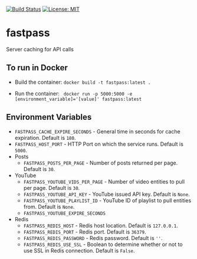 [![Build Status](https://travis-ci.org/wdwnt/fastpass.svg?branch=master)](https://travis-ci.org/wdwnt/fastpass) [![License: MIT](https://img.shields.io/badge/License-MIT-yellow.svg)](https://opensource.org/licenses/MIT)


# fastpass
Server caching for API calls

## To run in Docker
* Build the container: `docker build -t fastpass:latest .`

* Run the container: ` docker run -p 5000:5000 -e [environment_variable]='[value]' fastpass:latest`

## Environment Variables

* `FASTPASS_CACHE_EXPIRE_SECONDS` - General time in seconds for cache expiration. Default is `180`.
* `FASTPASS_HOST_PORT` - HTTP Port on which the service runs. Default is `5000`.
* Posts
    * `FASTPASS_POSTS_PER_PAGE` - Number of posts returned per page. Default is `30`.
* YouTube
    * `FASTPASS_YOUTUBE_VIDS_PER_PAGE` - Number of video entities to pull per page. Default is `30`.
    * `FASTPASS_YOUTUBE_API_KEY` - YouTube issued API key. Default is `None`.
    * `FASTPASS_YOUTUBE_PLAYLIST_ID` - YouTube ID of playlist to pull entities from. Default is `None`.
    * `FASTPASS_YOUTUBE_EXPIRE_SECONDS`
* Redis
    * `FASTPASS_REDIS_HOST` - Redis host location. Default is `127.0.0.1`.
    * `FASTPASS_REDIS_PORT` - Redis port. Default is `36379`.
    * `FASTPASS_REDIS_PASSWORD` - Redis password. Default is `''`.
    * `FASTPASS_REDIS_USE_SSL` - Boolean to determine whether or not to use SSL in Redis connection. Default is `False`.
